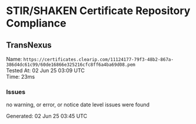 # STIR/SHAKEN Certificate Repository Compliance

## TransNexus

Name: `https://certificates.clearip.com/11124177-79f3-48b2-867a-386d4dc61c99/60de16866e325216cfc8ff6a4ba69d08.pem`\
Tested At: 02 Jun 25 03:09 UTC\
Time: 23ms

### Issues

no warning, or error, or notice date level issues were found

Generated: 02 Jun 25 03:45 UTC